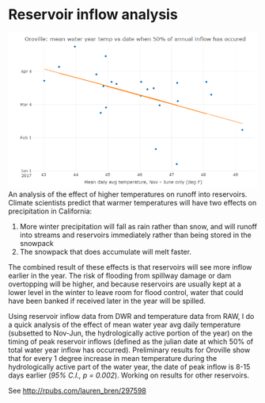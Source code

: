 # Reservoir inflow analysis
<img src="Capture.PNG">
An analysis of the effect of higher temperatures on runoff into reservoirs. Climate scientists predict that warmer temperatures will have two effects on precipitation in California:

1. More winter precipitation will fall as rain rather than snow, and will runoff into streams and reservoirs immediately rather than being stored in the snowpack
2. The snowpack that does accumulate will melt faster.

The combined result of these effects is that reservoirs will see more inflow earlier in the year. The risk of flooding from spillway damage or dam overtopping will be higher, and because reservoirs are usually kept at a lower level in the winter to leave room for flood control, water that could have been banked if received later in the year will be spilled.

Using reservoir inflow data from DWR and temperature data from RAW, I do a quick analysis of the effect of mean water year avg daily temperature (subsetted to Nov-Jun, the hydrologically active portion of the year) on the timing of peak reservoir inflows (defined as the julian date at which 50% of total water year inflow has occurred). Preliminary results for Oroville show that for every 1 degree increase in mean temperature during the hydrologically active part of the water year, the date of peak inflow is 8-15 days earlier (*95% C.I., p = 0.002*). Working on results for other reservoirs.

See http://rpubs.com/lauren_bren/297598
